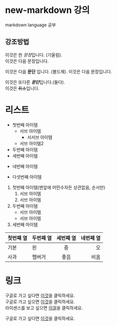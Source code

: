 # new-markdown 강의
markdown language 공부

## 강조방법
이것은 한 *문장*입니다. (기울림).  
이것은 다음 문장입니다. 

이것은 다음 **문단** 입니다.  (볼드체). 
이것은 다음 문장입니다.

이것은 또다른 ***문단***입니다.(둘다).  
이것은 ~~취소~~입니다.

# 리스트

- 첫번째 아이템
  - 서브 아이템
    - 서서브 아이템
  - 서브 아이템2
- 두번째 아이템
- 세번째 아이템
* 네번째 아이템
+ 다섯번째 아이템

1. 첫번째 아이템(맨앞에 어떤수자든 상관없음, 순서만)
    1. 서브 아이템
    2. 서브 아이템
3. 두번째 아이템
    - 서브 아이템
    - 서브 아이템
5. 세번째 아이템

| 첫번째 열 | 두번째 열 | 세번째 열 | 네번째 열 |
|---------|:--------|:---------:|--------:|
| 기본 | 왼 | 중 | 오 |
| 사과 | 햄버거 | 좋음 | 비옴 |

# 링크

구글로 가고 싶다면 [이것](https://www.google.com)을 클릭하세요.  
구글로 가고 싶으면 [이것](https://www.google.com "구글 홈페이지")을 클릭하세요.  
라이센스를 보고 싶으면 [이걸](./LICENSE)을 클릭하세요.   

구글로 가고 싶다면 [이것][구글 홈페이지]을 클릭하세요. 




[구글 홈페이지]: https://www.google.com
